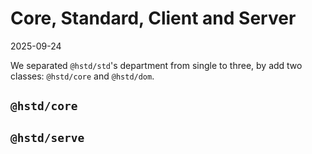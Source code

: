 # Core, Standard, Client and Server

2025-09-24

We separated `@hstd/std`'s department from single to three, by add two classes: `@hstd/core` and `@hstd/dom`.

## `@hstd/core`

## `@hstd/serve`